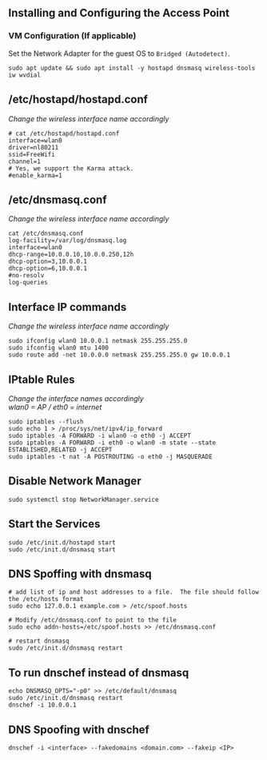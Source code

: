 
## Installing and Configuring the Access Point

### VM Configuration (If applicable)

Set the Network Adapter for the guest OS to `Bridged (Autodetect)`.  

```
sudo apt update && sudo apt install -y hostapd dnsmasq wireless-tools iw wvdial

```
## /etc/hostapd/hostapd.conf                          
*Change the wireless interface name accordingly*
```
# cat /etc/hostapd/hostapd.conf 
interface=wlan0
driver=nl80211
ssid=FreeWifi
channel=1
# Yes, we support the Karma attack.
#enable_karma=1
```

## /etc/dnsmasq.conf
*Change the wireless interface name accordingly*
```
cat /etc/dnsmasq.conf      
log-facility=/var/log/dnsmasq.log
interface=wlan0
dhcp-range=10.0.0.10,10.0.0.250,12h
dhcp-option=3,10.0.0.1
dhcp-option=6,10.0.0.1
#no-resolv
log-queries
```

## Interface IP commands
*Change the wireless interface name accordingly*
```
sudo ifconfig wlan0 10.0.0.1 netmask 255.255.255.0
sudo ifconfig wlan0 mtu 1400
sudo route add -net 10.0.0.0 netmask 255.255.255.0 gw 10.0.0.1
```

## IPtable Rules
*Change the interface names accordingly*  
*wlan0 = AP / eth0 = internet*

```
sudo iptables --flush
sudo echo 1 > /proc/sys/net/ipv4/ip_forward
sudo iptables -A FORWARD -i wlan0 -o eth0 -j ACCEPT
sudo iptables -A FORWARD -i eth0 -o wlan0 -m state --state ESTABLISHED,RELATED -j ACCEPT
sudo iptables -t nat -A POSTROUTING -o eth0 -j MASQUERADE
```

## Disable Network Manager
```
sudo systemctl stop NetworkManager.service
```

## Start the Services
```
sudo /etc/init.d/hostapd start
sudo /etc/init.d/dnsmasq start
```

## DNS Spoffing with dnsmasq
```
# add list of ip and host addresses to a file.  The file should follow the /etc/hosts format
sudo echo 127.0.0.1 example.com > /etc/spoof.hosts

# Modify /etc/dnsmasq.conf to point to the file
sudo echo addn-hosts=/etc/spoof.hosts >> /etc/dnsmasq.conf

# restart dnsmasq
sudo /etc/init.d/dnsmasq restart
```

## To run dnschef instead of dnsmasq

```
echo DNSMASQ_OPTS="-p0" >> /etc/default/dnsmasq
sudo /etc/init.d/dnsmasq restart
dnschef -i 10.0.0.1
```
## DNS Spoofing with dnschef
```
dnschef -i <interface> --fakedomains <domain.com> --fakeip <IP>
```

